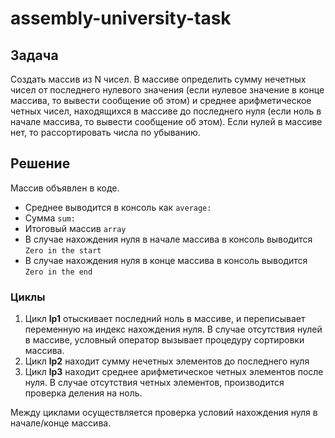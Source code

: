 # assembly-university-task
## Задача
Создать массив из N чисел. В массиве определить сумму нечетных чисел от последнего нулевого значения 
(если нулевое значение в конце массива, то вывести сообщение об этом) и среднее арифметическое четных чисел, 
находящихся в массиве до последнего нуля (если ноль в начале массива, то вывести сообщение об этом).
Если нулей в массиве нет, то рассортировать числа по убыванию.
## Решение
Массив объявлен в коде. 

- Среднее выводится в консоль как `average:`
- Сумма `sum:`
- Итоговый массив `array`
- В случае нахождения нуля в начале массива в консоль выводится `Zero in the start`
- В случае нахождения нуля в конце массива в консоль выводится `Zero in the end`

### Циклы
1. Цикл **lp1** отыскивает последний ноль в массиве, и переписывает переменную на индекс нахождения нуля. 
В случае отсутствия нулей в массиве, условный оператор вызывает процедуру сортировки массива.
2. Цикл **lp2** находит сумму нечетных элементов до последнего нуля
3. Цикл **lp3** находит среднее арифметическое четных элементов после нуля. 
В случае отсутствия четных элементов, производится проверка деления на ноль.

Между циклами осуществляется проверка условий нахождения нуля в начале/конце массива.

